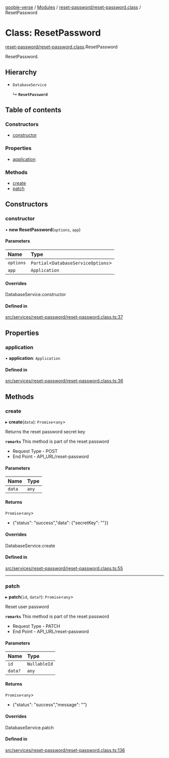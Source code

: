 [goobie-verse](../README.md) / [Modules](../modules.md) / [reset-password/reset-password.class](../modules/reset_password_reset_password_class.md) / ResetPassword

# Class: ResetPassword

[reset-password/reset-password.class](../modules/reset_password_reset_password_class.md).ResetPassword

ResetPassword.

## Hierarchy

- `DatabaseService`

  ↳ **`ResetPassword`**

## Table of contents

### Constructors

- [constructor](reset_password_reset_password_class.ResetPassword.md#constructor)

### Properties

- [application](reset_password_reset_password_class.ResetPassword.md#application)

### Methods

- [create](reset_password_reset_password_class.ResetPassword.md#create)
- [patch](reset_password_reset_password_class.ResetPassword.md#patch)

## Constructors

### constructor

• **new ResetPassword**(`options`, `app`)

#### Parameters

| Name | Type |
| :------ | :------ |
| `options` | `Partial`<`DatabaseServiceOptions`\> |
| `app` | `Application` |

#### Overrides

DatabaseService.constructor

#### Defined in

[src/services/reset-password/reset-password.class.ts:37](https://github.com/digisomni-syndicate/vircadia-metaverse-v2/blob/4467f0e/src/services/reset-password/reset-password.class.ts#L37)

## Properties

### application

• **application**: `Application`

#### Defined in

[src/services/reset-password/reset-password.class.ts:36](https://github.com/digisomni-syndicate/vircadia-metaverse-v2/blob/4467f0e/src/services/reset-password/reset-password.class.ts#L36)

## Methods

### create

▸ **create**(`data`): `Promise`<`any`\>

Returns the reset password secret key

**`remarks`**
This method is part of the reset password
- Request Type - POST
- End Point - API_URL/reset-password

#### Parameters

| Name | Type |
| :------ | :------ |
| `data` | `any` |

#### Returns

`Promise`<`any`\>

- {"status": "success","data": {"secretKey": ""}}

#### Overrides

DatabaseService.create

#### Defined in

[src/services/reset-password/reset-password.class.ts:55](https://github.com/digisomni-syndicate/vircadia-metaverse-v2/blob/4467f0e/src/services/reset-password/reset-password.class.ts#L55)

___

### patch

▸ **patch**(`id`, `data?`): `Promise`<`any`\>

Reset user password

**`remarks`**
This method is part of the reset password
- Request Type - PATCH
- End Point - API_URL/reset-password

#### Parameters

| Name | Type |
| :------ | :------ |
| `id` | `NullableId` |
| `data?` | `any` |

#### Returns

`Promise`<`any`\>

- {"status": "success","message": ""}

#### Overrides

DatabaseService.patch

#### Defined in

[src/services/reset-password/reset-password.class.ts:136](https://github.com/digisomni-syndicate/vircadia-metaverse-v2/blob/4467f0e/src/services/reset-password/reset-password.class.ts#L136)
